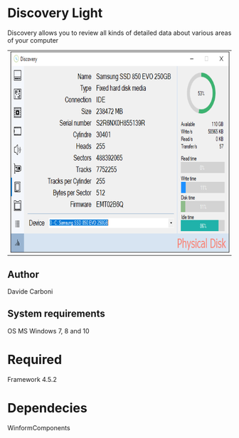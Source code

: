 # Discovery Light
Discovery allows you to review all kinds of detailed data about various areas of your computer

<table>
  <tr>
    <td>
      <img src="/Img/Screenshot.PNG" height="450px" border="1px solid black">
    </td>
  </tr>
</table>

## Author
Davide Carboni
## System requirements
OS MS Windows 7, 8 and 10

# Required
Framework 4.5.2

# Dependecies
WinformComponents

